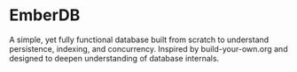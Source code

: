 # EmberDB
A simple, yet fully functional database built from scratch to understand persistence, indexing, and concurrency. Inspired by build-your-own.org and designed to deepen understanding of database internals.

